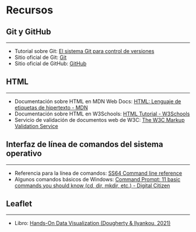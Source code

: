# Recursos


## Git y GitHub
----------------------
- Tutorial sobre Git: [El sistema Git para control de versiones](https://tpb708-programacionsig-2020.github.io/leccion-07-git/git)
- Sitio oficial de Git: [Git](https://git-scm.com/)
- Sitio oficial de GitHub: [GitHub](https://github.com/)

## HTML
----------------------
- Documentación sobre HTML en MDN Web Docs: [HTML: Lenguaje de etiquetas de hipertexto - MDN](https://developer.mozilla.org/es/docs/Web/HTML)
- Documentación sobre HTML en W3Schools: [HTML Tutorial - W3Schools](https://www.w3schools.com/html/)
- Servicio de validación de documentos web de W3C: [The W3C Markup Validation Service](https://validator.w3.org/)

## Interfaz de línea de comandos del sistema operativo
------------------------------------------------------
- Referencia para la línea de comandos: [SS64 Command line reference](https://ss64.com/)
- Algunos comandos básicos de Windows: [Command Prompt: 11 basic commands you should know (cd, dir, mkdir, etc.) - Digital Citizen](https://www.digitalcitizen.life/command-prompt-how-use-basic-commands)

## Leaflet
----------
- Libro: [Hands-On Data Visualization (Dougherty & Ilyankou, 2021)](https://handsondataviz.org/)
